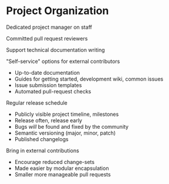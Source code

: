 # Project Organization

Dedicated project manager on staff

Committed pull request reviewers

Support technical documentation writing

"Self-service" options for external contributors
  - Up-to-date documentation
  - Guides for getting started, development wiki, common issues
  - Issue submission templates
  - Automated pull-request checks

Regular release schedule
  - Publicly visible project timeline, milestones
  - Release often, release early
  - Bugs _will_ be found and fixed by the community
  - Semantic versioning (major, minor, patch)
  - Published changelogs

Bring in external contributions
  - Encourage reduced change-sets
  - Made easier by modular encapsulation
  - Smaller more manageable pull requests